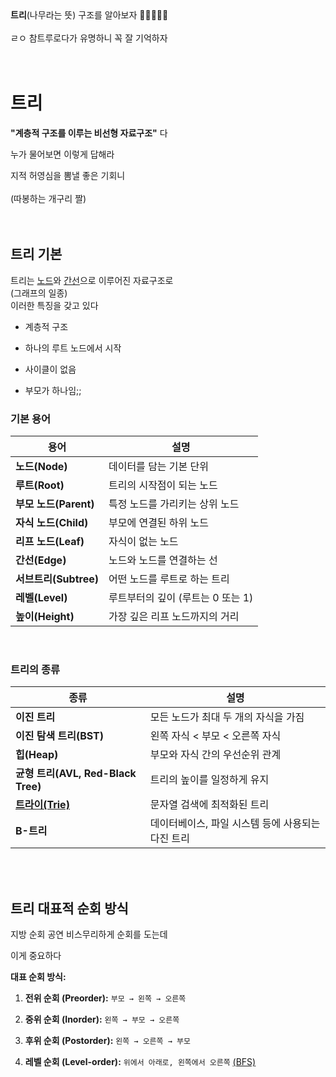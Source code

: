 <br><br>
**트리**(나무라는 뜻) 구조를 알아보자 🌲🌲🔥🔥💀
<br><br>
ㄹㅇ 참트루로다가 유명하니 꼭 잘 기억하자
<br><br><br>

# 트리
**"계층적 구조를 이루는 비선형 자료구조"** 다

누가 물어보면 이렇게 답해라

지적 허영심을 뽐낼 좋은 기회니
<br><br>
(따봉하는 개구리 짤)
<br><br><br>

## 트리 기본
트리는 [노드](graph_ele.md#노드-버택스)와 [간선](graph_ele.md#엣지)으로 이루어진 자료구조로<br>
(그래프의 일종)<br>
이러한 특징을 갖고 있다

- 계층적 구조

- 하나의 루트 노드에서 시작

- 사이클이 없음

- 부모가 하나임;;

### 기본 용어
| 용어                | 설명                    |
| ----------------- | --------------------- |
| **노드(Node)**      | 데이터를 담는 기본 단위         |
| **루트(Root)**      | 트리의 시작점이 되는 노드        |
| **부모 노드(Parent)** | 특정 노드를 가리키는 상위 노드     |
| **자식 노드(Child)**  | 부모에 연결된 하위 노드         |
| **리프 노드(Leaf)**   | 자식이 없는 노드             |
| **간선(Edge)**      | 노드와 노드를 연결하는 선        |
| **서브트리(Subtree)** | 어떤 노드를 루트로 하는 트리      |
| **레벨(Level)**     | 루트부터의 깊이 (루트는 0 또는 1) |
| **높이(Height)**    | 가장 깊은 리프 노드까지의 거리     |

<br>

### 트리의 종류
| 종류                             | 설명                           |
| ------------------------------ | ---------------------------- |
| **이진 트리**                      | 모든 노드가 최대 두 개의 자식을 가짐        |
| **이진 탐색 트리(BST)**              | 왼쪽 자식 < 부모 < 오른쪽 자식          |
| **힙(Heap)**                    | 부모와 자식 간의 우선순위 관계            |
| **균형 트리(AVL, Red-Black Tree)** | 트리의 높이를 일정하게 유지              |
| [**트라이(Trie)**](Trie.md)                  | 문자열 검색에 최적화된 트리              |
| **B-트리**                       | 데이터베이스, 파일 시스템 등에 사용되는 다진 트리 |

<br><br>

## 트리 대표적 순회 방식

지방 순회 공연 비스무리하게 순회를 도는데

이게 중요하다

**대표 순회 방식:**
1. **전위 순회 (Preorder):** `부모 → 왼쪽 → 오른쪽`

2. **중위 순회 (Inorder):** `왼쪽 → 부모 → 오른쪽`

3. **후위 순회 (Postorder):** `왼쪽 → 오른쪽 → 부모`

4. **레벨 순회 (Level-order):** `위에서 아래로, 왼쪽에서 오른쪽` [(BFS)](BFS_DFS.md#bfs)
